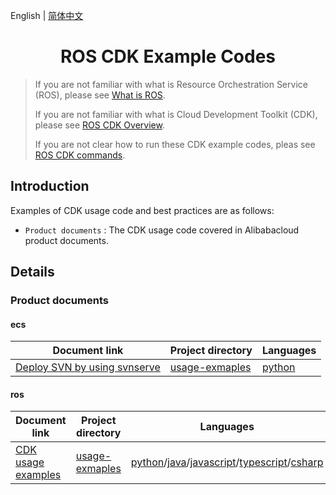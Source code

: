 English | [简体中文](./README-CN.md)

<h1 align="center">ROS CDK Example Codes</h1>

> If you are not familiar with what is Resource Orchestration Service (ROS), please see [What is ROS](https://www.alibabacloud.com/help/en/ros/product-overview/what-is-ros).
>
> If you are not familiar with what is Cloud Development Toolkit (CDK), please see [ROS CDK Overview](https://www.alibabacloud.com/help/en/ros/developer-reference/overview-8).
>
> If you are not clear how to run these CDK example codes, pleas see [ROS CDK commands](https://www.alibabacloud.com/help/en/ros/developer-reference/ros-cdk-commands).

## Introduction

Examples of CDK usage code and best practices are as follows:

- `Product documents` : The CDK usage code covered in Alibabacloud product documents.

## Details

### Product documents

#### ecs

| Document link                    |Project directory    |Languages  |
|----------------------------------|---------------------|-----------|
| [Deploy SVN by using svnserve](https://www.alibabacloud.com/help/en/ecs/use-cases/deploying-and-using-svn) | [usage-exmaples](./product-documents/ecs/usage-examples/) | [python](./product-documents/ecs/usage-examples/python/)|

#### ros

|Document link    |Project directory    |Languages  |
|-----------------|---------------------|-----------|
|[CDK usage examples](https://www.alibabacloud.com/help/en/ros/developer-reference/usage-examples/)|[usage-exmaples](./product-documents/ros/usage-examples/)|[python](./product-documents/ros/usage-examples/python/)/[java](./product-documents/ros/usage-examples/java/)/[javascript](./product-documents/ros/usage-examples/javascript/)/[typescript](./product-documents/ros/usage-examples/typescript/)/[csharp](./product-documents/ros/usage-examples/csharp/)|
